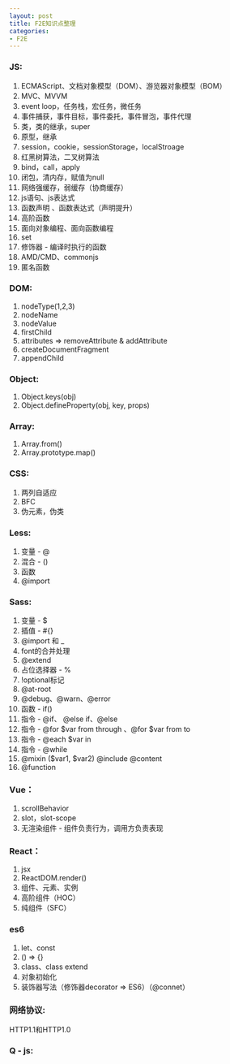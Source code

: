```yaml
---
layout: post
title: F2E知识点整理
categories:
- F2E
---
```


### JS:
1. ECMAScript、文档对象模型（DOM）、游览器对象模型（BOM）
2. MVC、MVVM
1. event loop，任务栈，宏任务，微任务
2. 事件捕获，事件目标，事件委托，事件冒泡，事件代理
3. 类，类的继承，super
4. 原型，继承
5. session，cookie，sessionStorage，localStroage
6. 红黑树算法，二叉树算法
7. bind，call，apply
8. 闭包，清内存，赋值为null
9. 网络强缓存，弱缓存（协商缓存）
10. js语句、js表达式
11. 函数声明 、函数表达式（声明提升）
12. 高阶函数
13. 面向对象编程、面向函数编程
14. set
15. 修饰器 - 编译时执行的函数
16. AMD/CMD、commonjs
17. 匿名函数

### DOM:
1. nodeType(1,2,3)
2. nodeName
3. nodeValue
4. firstChild
5. attributes => removeAttribute & addAttribute
6. createDocumentFragment
7. appendChild

### Object:
1. Object.keys(obj)
2. Object.defineProperty(obj, key, props)

### Array:
1. Array.from()
2. Array.prototype.map()

### CSS:
1. 两列自适应
2. BFC
3. 伪元素，伪类

### Less:
1. 变量 - @
2. 混合 - <name>()
3. 函数
4. @import

### Sass:
1. 变量 - $
2. 插值 - #{}
3. @import 和 _
4. font的合并处理
5. @extend
6. 占位选择器 - %
7. !optional标记
8. @at-root
9. @debug、@warn、@error
10. 函数 - if()
11. 指令 - @if、 @else if、@else
12. 指令 - @for $var from <start> through <end> 、@for $var from <start> to <end>
13. 指令 - @each $var in <list or map>
14. 指令 - @while
15. @mixin <name>($var1, $var2) @include @content
16. @function

### Vue：
1. scrollBehavior
2. slot，slot-scope
3. 无渲染组件 - 组件负责行为，调用方负责表现

### React：
1. jsx
2. ReactDOM.render()
3. 组件、元素、实例
4. 高阶组件（HOC）
5.  纯组件（SFC）

### es6
1. let、const
2. () => {}
3. class、class <name> extend <parent>
4. 对象初始化
5.  装饰器写法（修饰器decorator => ES6）（@connet）

### 网络协议:
HTTP1.1和HTTP1.0

### Q - js:
